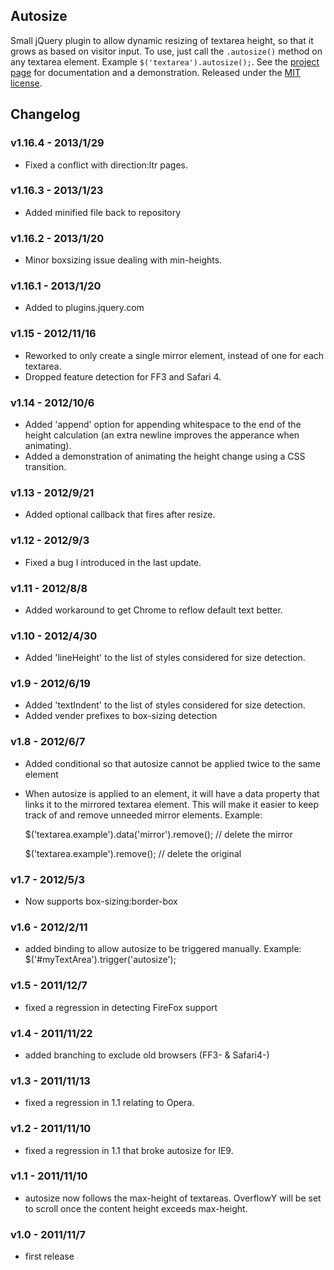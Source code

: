 ## Autosize

Small jQuery plugin to allow dynamic resizing of textarea height, so that it grows as based on visitor input.  To use, just call the `.autosize()` method on any textarea element. Example `$('textarea').autosize();`.  See the [project page](http://jacklmoore.com/autosize/) for documentation and a demonstration.  Released under the [MIT license](http://www.opensource.org/licenses/mit-license.php).

## Changelog

### v1.16.4 - 2013/1/29
* Fixed a conflict with direction:ltr pages.

### v1.16.3 - 2013/1/23
* Added minified file back to repository

### v1.16.2 - 2013/1/20
* Minor boxsizing issue dealing with min-heights.

### v1.16.1 - 2013/1/20
* Added to plugins.jquery.com

### v1.15 - 2012/11/16
* Reworked to only create a single mirror element, instead of one for each textarea.
* Dropped feature detection for FF3 and Safari 4.

### v1.14 - 2012/10/6
* Added 'append' option for appending whitespace to the end of the height calculation (an extra newline improves the apperance when animating).
* Added a demonstration of animating the height change using a CSS transition.

### v1.13 - 2012/9/21
* Added optional callback that fires after resize.

### v1.12 - 2012/9/3
* Fixed a bug I introduced in the last update.

### v1.11 - 2012/8/8
* Added workaround to get Chrome to reflow default text better.

### v1.10 - 2012/4/30
* Added 'lineHeight' to the list of styles considered for size detection.

### v1.9 - 2012/6/19
* Added 'textIndent' to the list of styles considered for size detection.
* Added vender prefixes to box-sizing detection

### v1.8 - 2012/6/7
* Added conditional so that autosize cannot be applied twice to the same element
* When autosize is applied to an element, it will have a data property that links it to the mirrored textarea element.  This will make it easier to keep track of and remove unneeded mirror elements.  Example:

    $('textarea.example').data('mirror').remove(); // delete the mirror

    $('textarea.example').remove(); // delete the original

### v1.7 - 2012/5/3
* Now supports box-sizing:border-box

### v1.6 - 2012/2/11
* added binding to allow autosize to be triggered manually.  Example:
  $('#myTextArea').trigger('autosize');

### v1.5 - 2011/12/7
* fixed a regression in detecting FireFox support

### v1.4 - 2011/11/22
* added branching to exclude old browsers (FF3- & Safari4-)

### v1.3 - 2011/11/13
* fixed a regression in 1.1 relating to Opera.

### v1.2 - 2011/11/10
* fixed a regression in 1.1 that broke autosize for IE9.

### v1.1 - 2011/11/10
* autosize now follows the max-height of textareas.  OverflowY will be set to scroll once the content height exceeds max-height.

### v1.0 - 2011/11/7
* first release
